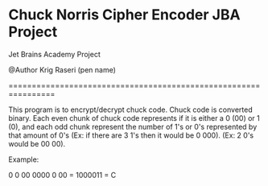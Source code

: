 # Chuck Norris Cipher Encoder JBA Project
 Jet Brains Academy Project

@Author Krig Raseri (pen name)

================================================================

This program is to encrypt/decrypt chuck code. Chuck code is converted binary. Each even chunk of chuck code represents if it is either a 0 (00) or 1 (0), and each odd chunk represent the number of 1's or 0's represented by that amount of 0's (Ex: if there are 3 1's then it would be 0 000). (Ex: 2 0's would be 00 00).

Example:

0 0 00 0000 0 00 = 1000011 = C
